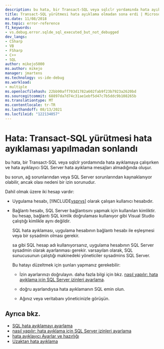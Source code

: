 ```yaml
---
description: bu hata, bir Transact-SQL veya sqlclr yordamında hata ayıklamaya çalışırken ve hata ayıklayıcı SQL Server hata ayıklama mesajları almadığında oluşur.
title: Transact-SQL yürütmesi hata ayıklama olmadan sona erdi | Microsoft Docs
ms.date: 11/08/2018
ms.topic: error-reference
f1_keywords:
- vs.debug.error.sqlde_sql_executed_but_not_debugged
dev_langs:
- CSharp
- VB
- FSharp
- C++
- SQL
author: mikejo5000
ms.author: mikejo
manager: jmartens
ms.technology: vs-ide-debug
ms.workload:
- multiple
ms.openlocfilehash: 22bb90aff703d1782a602fab9f23b7923a2620bd
ms.sourcegitcommit: 68897da7d74c31ae1ebf5d47c7b5ddc9b108265b
ms.translationtype: MT
ms.contentlocale: tr-TR
ms.lasthandoff: 08/13/2021
ms.locfileid: "122134057"
---
```

# <a name="error-transact-sql-execution-ended-without-debugging"></a>Hata: Transact-SQL yürütmesi hata ayıklaması yapılmadan sonlandı

bu hata, bir Transact-SQL veya sqlclr yordamında hata ayıklamaya çalışırken ve hata ayıklayıcı SQL Server hata ayıklama mesajları almadığında oluşur.

bu sorun, ağ sorunlarından veya SQL Server sorunlarından kaynaklanıyor olabilir, ancak olası nedeni bir izin sorunudur.

Dahil olmak üzere iki hesap vardır:

- Uygulama hesabı, [!INCLUDE[vsprvs](../code-quality/includes/vsprvs_md.md)] olarak çalışan kullanıcı hesabıdır.

- Bağlantı hesabı, SQL Server bağlantısını yapmak için kullanılan kimliktir. bu hesap, bağlantı SQL kimlik doğrulaması kullanıyor gibi Visual Studio çalıştığı kimlikle aynı değildir.

  SQL hata ayıklaması, uygulama hesabının bağlantı hesabı ile eşleşmesi veya bir sysadmin olması gerekir.

  sa gibi SQL hesap adı kullanıyorsanız, uygulama hesabının SQL Server sysadmin olarak ayarlanması gerekir. varsayılan olarak, SQL sunucusunun çalıştığı makinedeki yöneticiler sysadmins SQL Server.

  Bu hatayı düzeltmek için şunları yapmanız gerekebilir:

  - İzin ayarlarınızı doğrulayın. daha fazla bilgi için bkz. [nasıl yapılır: hata ayıklama için SQL Server izinleri ayarlama](/previous-versions/w1bhybwz(v=vs.100)).

  - doğru ayarlandıysa hata ayıklamanın SQL emin olun.

  - Ağınız veya veritabanı yöneticinizle görüşün.

## <a name="see-also"></a>Ayrıca bkz.

- [SQL hata ayıklamayı ayarlama](/previous-versions/visualstudio/visual-studio-2010/s4sszxst(v=vs.100))
- [nasıl yapılır: hata ayıklama için SQL Server izinleri ayarlama](/previous-versions/w1bhybwz(v=vs.100))
- [hata ayıklayıcı Ayarlar ve hazırlığı](../debugger/debugger-settings-and-preparation.md)
- [Uzaktan hata ayıklama](../debugger/remote-debugging.md)
